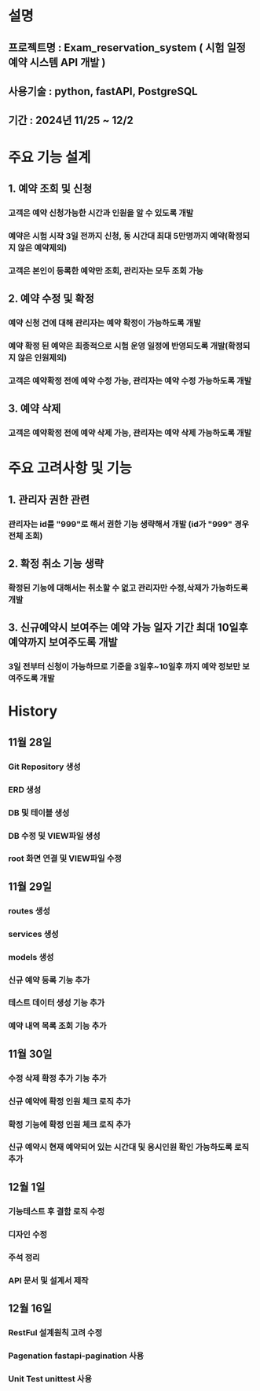 # 설명
## 프로젝트명 : Exam_reservation_system ( 시험 일정 예약 시스템 API 개발 )
## 사용기술 : python, fastAPI, PostgreSQL
## 기간 : 2024년 11/25 ~ 12/2

# 주요 기능 설계
## 1. 예약 조회 및 신청
### 고객은 예약 신청가능한 시간과 인원을 알 수 있도록 개발
### 예약은 시험 시작 3일 전까지 신청, 동 시간대 최대 5만명까지 예약(확정되지 않은 예약제외)
### 고객은 본인이 등록한 예약만 조회, 관리자는 모두 조회 가능
## 2. 예약 수정 및 확정
### 예약 신청 건에 대해 관리자는 예약 확정이 가능하도록 개발
### 예약 확정 된 예약은 최종적으로 시험 운영 일정에 반영되도록 개발(확정되지 않은 인원제외)
### 고객은 예약확정 전에 예약 수정 가능, 관리자는 예약 수정 가능하도록 개발
## 3. 예약 삭제
### 고객은 예약확정 전에 예약 삭제 가능, 관리자는 예약 삭제 가능하도록 개발

# 주요 고려사항 및 기능
## 1. 관리자 권한 관련
### 관리자는 id를 "999"로 해서 권한 기능 생략해서 개발 (id가 "999" 경우 전체 조회)
## 2. 확정 취소 기능 생략
### 확정된 기능에 대해서는 취소할 수 없고 관리자만 수정,삭제가 가능하도록 개발
## 3. 신규예약시 보여주는 예약 가능 일자 기간 최대 10일후 예약까지 보여주도록 개발
### 3일 전부터 신청이 가능하므로 기준을 3일후~10일후 까지 예약 정보만 보여주도록 개발

# History
## 11월 28일 
### Git Repository 생성
### ERD 생성
### DB 및 테이블 생성
### DB 수정 및 VIEW파일 생성
### root 화면 연결 및 VIEW파일 수정

## 11월 29일
### routes 생성
### services 생성
### models 생성
### 신규 예약 등록 기능 추가
### 테스트 데이터 생성 기능 추가
### 예약 내역 목록 조회 기능 추가

## 11월 30일
### 수정 삭제 확정 추가 기능 추가
### 신규 예약에 확정 인원 체크 로직 추가
### 확정 기능에 확정 인원 체크 로직 추가
### 신규 예약시 현재 예약되어 있는 시간대 및 응시인원 확인 가능하도록 로직 추가

## 12월 1일
### 기능테스트 후 결함 로직 수정
### 디자인 수정
### 주석 정리
### API 문서 및 설계서 제작

## 12월 16일
### RestFul 설계원칙 고려 수정
### Pagenation fastapi-pagination 사용
### Unit Test unittest 사용
